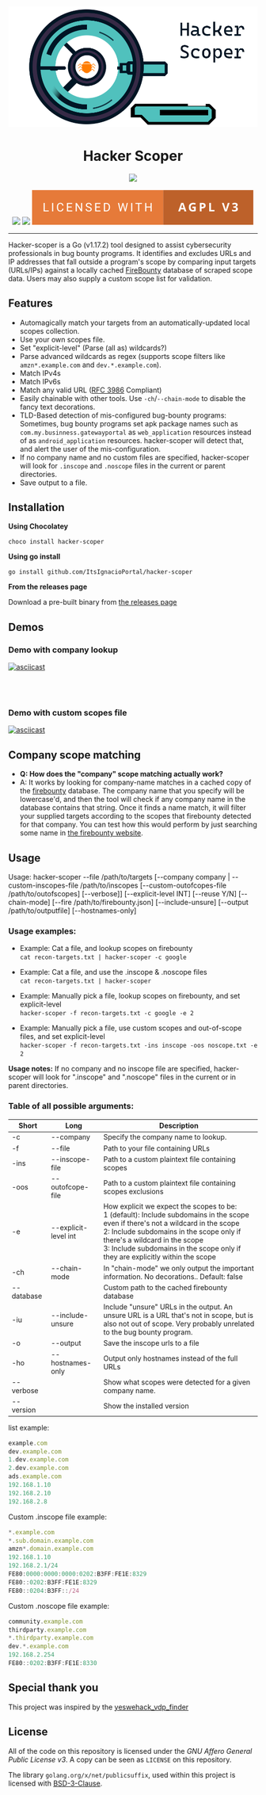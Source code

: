 ![Hacker-scoper icon](icon/icon.png)

<h1 align="center">Hacker Scoper</h1>

<p align="center">
  <a href="https://github.com/ItsIgnacioPortal/hacker-scoper/actions/workflows/gorelease.yml">
    <img src="https://github.com/ItsIgnacioPortal/hacker-scoper/actions/workflows/gorelease.yml/badge.svg">
  </a>
</p>

<p align="center">
  <img src="https://forthebadge.com/images/badges/made-with-go.svg">
  <img src="https://forthebadge.com/images/badges/built-with-love.svg">
  <img src="/icon/licensed-with-agpl-v3.svg">
</p>

---

Hacker-scoper is a Go (v1.17.2) tool designed to assist cybersecurity professionals in bug bounty programs. It identifies and excludes URLs and IP addresses that fall outside a program's scope by comparing input targets (URLs/IPs) against a locally cached [FireBounty](https://firebounty.com) database of scraped scope data. Users may also supply a custom scope list for validation.

## Features

- Automagically match your targets from an automatically-updated local scopes collection.
- Use your own scopes file.
- Set "explicit-level" (Parse (all as) wildcards?)
- Parse advanced wildcards as regex (supports scope filters like `amzn*.example.com` and `dev.*.example.com`).
- Match IPv4s
- Match IPv6s
- Match any valid URL ([RFC 3986](https://www.rfc-editor.org/rfc/rfc3986.html) Compliant)
- Easily chainable with other tools. Use `-ch`/`--chain-mode` to disable the fancy text decorations.
- TLD-Based detection of mis-configured bug-bounty programs: Sometimes, bug bounty programs set apk package names such as `com.my.businness.gatewayportal` as `web_application` resources instead of as `android_application` resources. hacker-scoper will detect that, and alert the user of the mis-configuration.
- If no company name and no custom files are specified, hacker-scoper will look for `.inscope` and `.noscope` files in the current or parent directories.
- Save output to a file.

## Installation

**Using Chocolatey**

```
choco install hacker-scoper
```

**Using go install**

```
go install github.com/ItsIgnacioPortal/hacker-scoper
```

**From the releases page**

Download a pre-built binary from [the releases page](https://github.com/ItsIgnacioPortal/hacker-scoper/releases)

## Demos

### Demo with company lookup
[![asciicast](https://asciinema.org/a/WMeGitIu0VEjaFQrbv45fjhJG.svg)](https://asciinema.org/a/WMeGitIu0VEjaFQrbv45fjhJG)
<br>
<br>
<br>
<br>

### Demo with custom scopes file
[![asciicast](https://asciinema.org/a/SWtH3kLbEOmyPzrGFQe9ic9BB.svg)](https://asciinema.org/a/SWtH3kLbEOmyPzrGFQe9ic9BB)

## Company scope matching
- **Q: How does the "company" scope matching actually work?**
- A: It works by looking for company-name matches in a cached copy of the [firebounty](https://firebounty.com/) database. The company name that you specify will be lowercase'd, and then the tool will check if any company name in the database contains that string. Once it finds a name match, it will filter your supplied targets according to the scopes that firebounty detected for that company. You can test how this would perform by just searching some name in [the firebounty website](https://firebounty.com/).

## Usage
Usage: hacker-scoper --file /path/to/targets [--company company | --custom-inscopes-file /path/to/inscopes [--custom-outofcopes-file /path/to/outofscopes] [--verbose]] [--explicit-level INT] [--reuse Y/N] [--chain-mode] [--fire /path/to/firebounty.json] [--include-unsure] [--output /path/to/outputfile] [--hostnames-only]

### Usage examples:
- Example: Cat a file, and lookup scopes on firebounty    
  `cat recon-targets.txt | hacker-scoper -c google`

- Example: Cat a file, and use the .inscope & .noscope files    
  `cat recon-targets.txt | hacker-scoper`

- Example: Manually pick a file, lookup scopes on firebounty, and set explicit-level    
  `hacker-scoper -f recon-targets.txt -c google -e 2`

- Example: Manually pick a file, use custom scopes and out-of-scope files, and set explicit-level    
  `hacker-scoper -f recon-targets.txt -ins inscope -oos noscope.txt -e 2`

**Usage notes:** If no company and no inscope file are specified, hacker-scoper will look for ".inscope" and ".noscope" files in the current or in parent directories.

### Table of all possible arguments:
| Short | Long | Description |
|-------|------|-------------|
| -c | --company |  Specify the company name to lookup. |
| -f | --file |  Path to your file containing URLs |
| -ins | --inscope-file |  Path to a custom plaintext file containing scopes |
| -oos | --outofcope-file |  Path to a custom plaintext file containing scopes exclusions |
| -e | --explicit-level int |  How explicit we expect the scopes to be:    <br> 1 (default): Include subdomains in the scope even if there's not a wildcard in the scope    <br> 2: Include subdomains in the scope only if there's a wildcard in the scope    <br> 3: Include subdomains in the scope only if they are explicitly within the scope |
| -ch | --chain-mode |  In "chain-mode" we only output the important information. No decorations.. Default: false |
| --database |  | Custom path to the cached firebounty database |
| -iu | --include-unsure |  Include "unsure" URLs in the output. An unsure URL is a URL that's not in scope, but is also not out of scope. Very probably unrelated to the bug bounty program. |
| -o | --output |  Save the inscope urls to a file |
| -ho | --hostnames-only |  Output only hostnames instead of the full URLs |
| --verbose |  | Show what scopes were detected for a given company name. |
| --version |  | Show the installed version |

list example:
```javascript
example.com
dev.example.com
1.dev.example.com
2.dev.example.com
ads.example.com
192.168.1.10
192.168.2.10
192.168.2.8
```

Custom .inscope file example:
```javascript
*.example.com
*.sub.domain.example.com
amzn*.domain.example.com
192.168.1.10
192.168.2.1/24
FE80:0000:0000:0000:0202:B3FF:FE1E:8329
FE80::0202:B3FF:FE1E:8329
FE80::0204:B3FF::/24
```

Custom .noscope file example:
```javascript
community.example.com
thirdparty.example.com
*.thirdparty.example.com
dev.*.example.com
192.168.2.254
FE80::0202:B3FF:FE1E:8330
```

## Special thank you
This project was inspired by the [yeswehack_vdp_finder](https://github.com/yeswehack/yeswehack_vdp_finder)

## License
All of the code on this repository is licensed under the *GNU Affero General Public License v3*. A copy can be seen as `LICENSE` on this repository.

The library `golang.org/x/net/publicsuffix`, used within this project is licensed with [BSD-3-Clause](https://pkg.go.dev/golang.org/x/net/publicsuffix?tab=licenses).